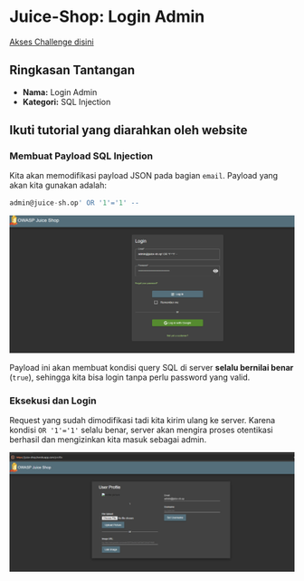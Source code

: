 # Juice-Shop: Login Admin

[Akses Challenge disini](https://juice-shop.herokuapp.com/#/score-board?categories=Injection&showDisabledChallenges=false)

## Ringkasan Tantangan
- **Nama:** Login Admin
- **Kategori:** SQL Injection

## Ikuti tutorial yang diarahkan oleh website

### Membuat Payload SQL Injection
Kita akan memodifikasi payload JSON pada bagian `email`. Payload yang akan kita gunakan adalah:
```sql
admin@juice-sh.op' OR '1'='1' --
```

![Image 1](https://github.com/bielnzar/Kelas-KWA-2025/blob/main/week2-injection/kelas/images/login-admin/1.png)

Payload ini akan membuat kondisi query SQL di server **selalu bernilai benar** (`true`), sehingga kita bisa login tanpa perlu password yang valid.

### Eksekusi dan Login
Request yang sudah dimodifikasi tadi kita kirim ulang ke server. Karena kondisi `OR '1'='1'` selalu benar, server akan mengira proses otentikasi berhasil dan mengizinkan kita masuk sebagai admin.

![Image 2](https://github.com/bielnzar/Kelas-KWA-2025/blob/main/week2-injection/kelas/images/login-admin/2.png)